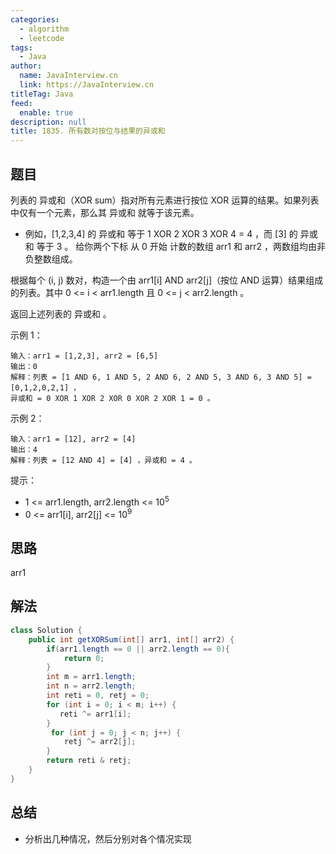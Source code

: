 ```yaml
---
categories: 
  - algorithm
  - leetcode
tags: 
  - Java
author: 
  name: JavaInterview.cn
  link: https://JavaInterview.cn
titleTag: Java
feed: 
  enable: true
description: null
title: 1835. 所有数对按位与结果的异或和
---
```


## 题目

列表的 异或和（XOR sum）指对所有元素进行按位 XOR 运算的结果。如果列表中仅有一个元素，那么其 异或和 就等于该元素。

* 例如，[1,2,3,4] 的 异或和 等于 1 XOR 2 XOR 3 XOR 4 = 4 ，而 [3] 的 异或和 等于 3 。
给你两个下标 从 0 开始 计数的数组 arr1 和 arr2 ，两数组均由非负整数组成。

根据每个 (i, j) 数对，构造一个由 arr1[i] AND arr2[j]（按位 AND 运算）结果组成的列表。其中 0 <= i < arr1.length 且 0 <= j < arr2.length 。

返回上述列表的 异或和 。



示例 1：

    输入：arr1 = [1,2,3], arr2 = [6,5]
    输出：0
    解释：列表 = [1 AND 6, 1 AND 5, 2 AND 6, 2 AND 5, 3 AND 6, 3 AND 5] = [0,1,2,0,2,1] ，
    异或和 = 0 XOR 1 XOR 2 XOR 0 XOR 2 XOR 1 = 0 。
示例 2：

    输入：arr1 = [12], arr2 = [4]
    输出：4
    解释：列表 = [12 AND 4] = [4] ，异或和 = 4 。


提示：

* 1 <= arr1.length, arr2.length <= 10<sup>5</sup>
* 0 <= arr1[i], arr2[j] <= 10<sup>9</sup>



## 思路

arr1

## 解法
```java
class Solution {
    public int getXORSum(int[] arr1, int[] arr2) {
        if(arr1.length == 0 || arr2.length == 0){
            return 0;
        }
        int m = arr1.length;
        int n = arr2.length;
        int reti = 0, retj = 0;
        for (int i = 0; i < m; i++) {
           reti ^= arr1[i];
        }
         for (int j = 0; j < n; j++) {
            retj ^= arr2[j];
        }
        return reti & retj;
    }
}

```

## 总结

- 分析出几种情况，然后分别对各个情况实现 
